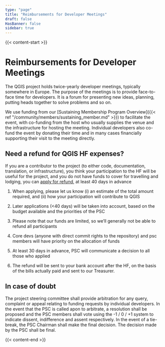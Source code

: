 ```yaml
---
type: "page"
title: "Reimbursements for Developer Meetings"
draft: false
HasBanner: false
sidebar: true
---
```


{{< content-start >}}

# Reimbursements for Developer Meetings
The QGIS project holds twice-yearly developer meetings, typically somewhere in Europe. The purpose of the meetings is to provide face-to-face time for developers. It is a forum for presenting new ideas, planning, putting heads together to solve problems and so on. 

We use funding from our [Sustaining Membership Program Overview]({{< ref "/community/members/sustaining_member.md" >}})  to facilitate the event, with co-funding from the host who usually supplies the venue and the infrastructure for hosting the meeting. Individual developers also co-fund the event by donating their time and in many cases financially supporting their visit to the meeting directly.

Need a refund for QGIS HF expenses?
--------------------------------------------------------------------------------------------------

If you are a contributor to the project (to either code, documentation, translation, or infrastructure), you think your participation to the HF will be useful for the project, and you do not have funds to cover for travelling and lodging, you can [apply for refund](https://goo.gl/forms/YKm5fo7ll5GfQEJI3), at least 40 days in advance
    
1.  When applying, please let us know (i) an estimate of the total amount required, and (ii) how your participation will contribute to QGIS
    
2.  Later applications (<40 days) will be taken into account, based on the budget available and the priorities of the PSC
    
3.  Please note that our funds are limited, so we’ll generally not be able to refund all participants
    
4.  Core devs (anyone with direct commit rights to the repository) and psc members will have priority on the allocation of funds
    
5.  At least 30 days in advance, PSC will communicate a decision to all those who applied
    
6.  The refund will be sent to your bank account after the HF, on the basis of the bills actually paid and sent to our Treasurer.
    

In case of doubt
-------------------------------------------------------------

The project steering committee shall provide arbitration for any query, complaint or appeal relating to funding requests by individual developers. In the event that the PSC is called apon to arbitrate, a resolution shall be proposed and the PSC members shall vote using the -1 / 0 / +1 system to indicate dissent, indifference and assent respectively. In the event of a tie-break, the PSC Chairman shall make the final decision. The decision made by the PSC shall be final.

{{< content-end >}}